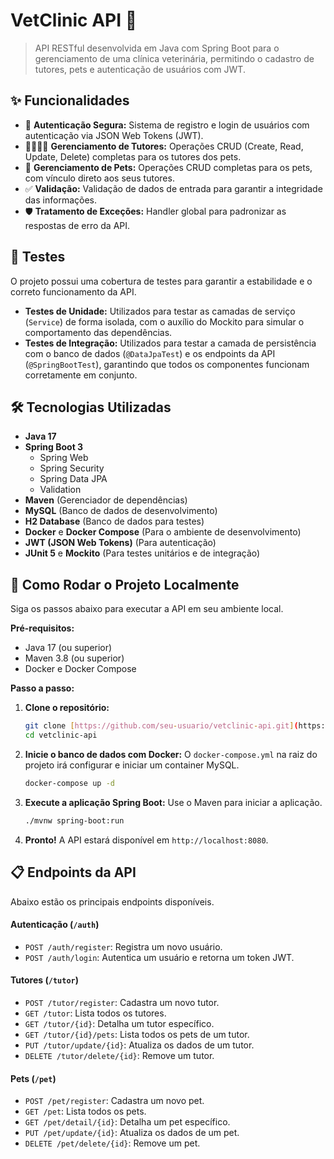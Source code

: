 # VetClinic API 🐾

> API RESTful desenvolvida em Java com Spring Boot para o gerenciamento de uma clínica veterinária, permitindo o cadastro de tutores, pets e autenticação de usuários com JWT.

## ✨ Funcionalidades

-   🔐 **Autenticação Segura:** Sistema de registro e login de usuários com autenticação via JSON Web Tokens (JWT).
-   👨‍👩‍👧‍👦 **Gerenciamento de Tutores:** Operações CRUD (Create, Read, Update, Delete) completas para os tutores dos pets.
-   🐶 **Gerenciamento de Pets:** Operações CRUD completas para os pets, com vínculo direto aos seus tutores.
-   ✅ **Validação:** Validação de dados de entrada para garantir a integridade das informações.
-   🛡️ **Tratamento de Exceções:** Handler global para padronizar as respostas de erro da API.

## 🧪 Testes

O projeto possui uma cobertura de testes para garantir a estabilidade e o correto funcionamento da API.

-   **Testes de Unidade:** Utilizados para testar as camadas de serviço (`Service`) de forma isolada, com o auxílio do Mockito para simular o comportamento das dependências.
-   **Testes de Integração:** Utilizados para testar a camada de persistência com o banco de dados (`@DataJpaTest`) e os endpoints da API (`@SpringBootTest`), garantindo que todos os componentes funcionam corretamente em conjunto.


## 🛠️ Tecnologias Utilizadas

-   **Java 17**
-   **Spring Boot 3**
    -   Spring Web
    -   Spring Security
    -   Spring Data JPA
    -   Validation
-   **Maven** (Gerenciador de dependências)
-   **MySQL** (Banco de dados de desenvolvimento)
-   **H2 Database** (Banco de dados para testes)
-   **Docker** e **Docker Compose** (Para o ambiente de desenvolvimento)
-   **JWT (JSON Web Tokens)** (Para autenticação)
-   **JUnit 5** e **Mockito** (Para testes unitários e de integração)

## 🚀 Como Rodar o Projeto Localmente

Siga os passos abaixo para executar a API em seu ambiente local.

**Pré-requisitos:**
-   Java 17 (ou superior)
-   Maven 3.8 (ou superior)
-   Docker e Docker Compose

**Passo a passo:**

1.  **Clone o repositório:**
    ```bash
    git clone [https://github.com/seu-usuario/vetclinic-api.git](https://github.com/seu-usuario/vetclinic-api.git)
    cd vetclinic-api
    ```

2.  **Inicie o banco de dados com Docker:**
    O `docker-compose.yml` na raiz do projeto irá configurar e iniciar um container MySQL.
    ```bash
    docker-compose up -d
    ```

3.  **Execute a aplicação Spring Boot:**
    Use o Maven para iniciar a aplicação.
    ```bash
    ./mvnw spring-boot:run
    ```

4.  **Pronto!** A API estará disponível em `http://localhost:8080`.

## 📋 Endpoints da API

Abaixo estão os principais endpoints disponíveis.

#### Autenticação (`/auth`)
-   `POST /auth/register`: Registra um novo usuário.
-   `POST /auth/login`: Autentica um usuário e retorna um token JWT.

#### Tutores (`/tutor`)
-   `POST /tutor/register`: Cadastra um novo tutor.
-   `GET /tutor`: Lista todos os tutores.
-   `GET /tutor/{id}`: Detalha um tutor específico.
-   `GET /tutor/{id}/pets`: Lista todos os pets de um tutor.
-   `PUT /tutor/update/{id}`: Atualiza os dados de um tutor.
-   `DELETE /tutor/delete/{id}`: Remove um tutor.

#### Pets (`/pet`)
-   `POST /pet/register`: Cadastra um novo pet.
-   `GET /pet`: Lista todos os pets.
-   `GET /pet/detail/{id}`: Detalha um pet específico.
-   `PUT /pet/update/{id}`: Atualiza os dados de um pet.
-   `DELETE /pet/delete/{id}`: Remove um pet.
